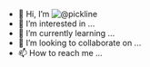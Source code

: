 - 👋 Hi, I’m ![@pickline](https://github.com/pickline)
- 👀 I’m interested in ...
- 🌱 I’m currently learning ...
- 💞️ I’m looking to collaborate on ...
- 📫 How to reach me ...

<!---
pickline/pickline is a ✨ special ✨ repository because its `README.md` (this file) appears on your GitHub profile.
You can click the Preview link to take a look at your changes.
--->
